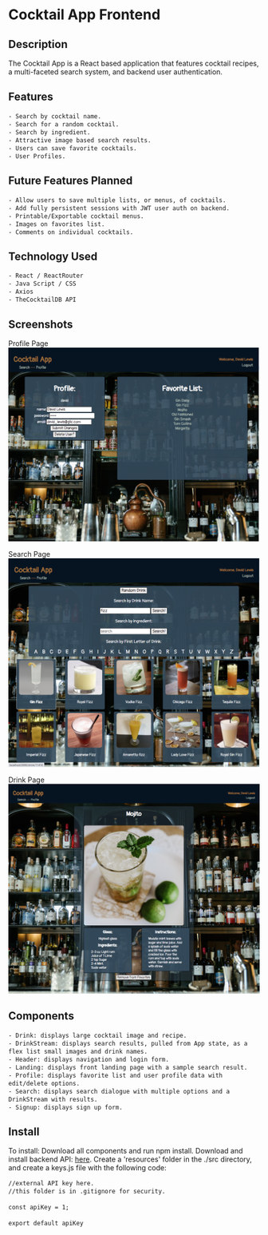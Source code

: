 # Cocktail App Frontend

## Description

The Cocktail App is a React based application that features cocktail recipes, a multi-faceted search system, and backend user authentication.  

## Features

    - Search by cocktail name.
    - Search for a random cocktail.
    - Search by ingredient.
    - Attractive image based search results.
    - Users can save favorite cocktails.
    - User Profiles.

## Future Features Planned

    - Allow users to save multiple lists, or menus, of cocktails.
    - Add fully persistent sessions with JWT user auth on backend.
    - Printable/Exportable cocktail menus.
    - Images on favorites list.
    - Comments on individual cocktails.

## Technology Used

    - React / ReactRouter
    - Java Script / CSS
    - Axios
    - TheCocktailDB API

## Screenshots

Profile Page
<img src="https://raw.githubusercontent.com/davidglic/project3-frontend/main/screenshots/screen-profile.png" style="width: 800px;"/>

Search Page
<img src="https://raw.githubusercontent.com/davidglic/project3-frontend/main/screenshots/screen-search.png" style="width: 800px;"/>

Drink Page
<img src="https://raw.githubusercontent.com/davidglic/project3-frontend/main/screenshots/screen-drink.png" style="width: 800px;"/>

## Components

    - Drink: displays large cocktail image and recipe.
    - DrinkStream: displays search results, pulled from App state, as a flex list small images and drink names.
    - Header: displays navigation and login form.
    - Landing: displays front landing page with a sample search result.
    - Profile: displays favorite list and user profile data with edit/delete options.
    - Search: displays search dialogue with multiple options and a DrinkStream with results.
    - Signup: displays sign up form.

## Install

To install:
Download all components and run npm install. 
Download and install backend API: <a href="https://github.com/davidglic/project3-backend">here</a>.
Create a 'resources' folder in the ./src directory, and create a keys.js file with the following code:
```
//external API key here. 
//this folder is in .gitignore for security.

const apiKey = 1;

export default apiKey
```


